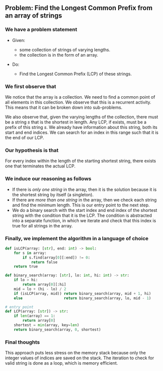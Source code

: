 ## Problem: Find the Longest Common Prefix from an array of strings

### We have a problem statement

- Given:
	- some collection of strings of varying lengths.
	- the collection is in the form of an array.

- Do:
	- Find the Longest Common Prefix (LCP) of these strings.

### We first observe that

We notice that the array is a collection. We need to find a common point of all elements in this collection. We observe that this is a recurrent activity. This means that it can be broken down into sub-problems.

We also observe that, given the varying lengths of the collection, there must be a string $s$ that is the shortest in length. Any LCP, if exists, must be a prefix of this string $s$. We already have information about this string, both its start and end indices. We can search for an index in this range such that it is the end of our LCP.

### Our hypothesis is that

For every index within the length of the starting shortest string, there exists one that terminates the actual LCP.

### We induce our reasoning as follows

- If there is *only one string* in the array, then it is the solution because it is the shortest string by itself (a singleton).
- If there are *more than one string* in the array, then we check each string and find the minimum length. This is our entry point to the next step.
- We do a binary search with the start index and end index of the shortest string with the condition that it is the LCP. The condition is abstracted into a separate function, in which we iterate and check that this index is true for all strings in the array.

### Finally, we implement the algorithm in a language of choice

```python
def isLCP(array: [str], end: int) -> bool:
	for s in array:
		if s.find(array[0][:end]) != 0:
			return false
	return true

def binary_search(array: [str], lo: int, hi: int) -> str:
	if lo > hi:
		return array[0][:hi]
	mid = lo + (hi - lo) / 2
	if (isLCP(array, mid)) return binary_search(array, mid + 1, hi)
	else                   return binary_search(array, lo, mid - 1)

# entry point
def LCP(array: [str]) -> str:
	if len(array) == 1:
		return array[0]
	shortest = min(array, key=len)
	return binary_search(array, 0, shortest)

```

### Final thoughts

This approach puts less stress on the memory stack because only the integer values of indices are saved on the stack. The iteration to check for valid string is done as a loop, which is memory efficient.
